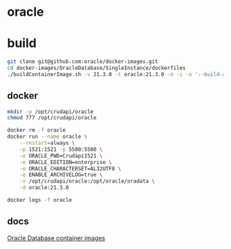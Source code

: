 # oracle

# build
```bash
git clone git@github.com:oracle/docker-images.git
cd docker-images/OracleDatabase/SingleInstance/dockerfiles
./buildContainerImage.sh -v 21.3.0 -t oracle:21.3.0 -e -i -o '--build-arg SLIMMING=false'
```

## docker
```bash
mkdir -p /opt/crudapi/oracle
chmod 777 /opt/crudapi/oracle

docker rm -f oracle
docker run --name oracle \
    --restart=always \
    -p 1521:1521 -p 5500:5500 \
    -e ORACLE_PWD=Crudapi1521 \
    -e ORACLE_EDITION=enterprise \
    -e ORACLE_CHARACTERSET=AL32UTF8 \
    -e ENABLE_ARCHIVELOG=true \
    -v /opt/crudapi/oracle:/opt/oracle/oradata \
    -d oracle:21.3.0

docker logs -f oracle
``` 

## docs
[Oracle Database container images](https://github.com/oracle/docker-images/blob/main/OracleDatabase/SingleInstance/README.md)

